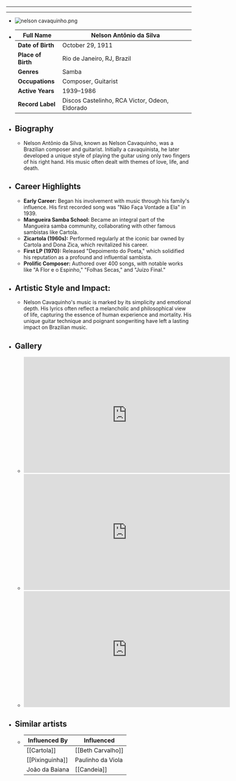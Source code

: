 ---
---



- ---
  ---
- ![nelson cavaquinho.png](../assets/nelson_cavaquinho_1717738414893_0.png)
- | **Full Name**     | Nelson Antônio da Silva             |
  |-------------------|------------------------------------|
  | **Date of Birth** | October 29, 1911                   |
  | **Place of Birth**| Rio de Janeiro, RJ, Brazil         |
  | **Genres**        | Samba                              |
  | **Occupations**   | Composer, Guitarist                |
  | **Active Years**  | 1939–1986                          |
  | **Record Label**  | Discos Castelinho, RCA Victor, Odeon, Eldorado |
- ## **Biography**
	- Nelson Antônio da Silva, known as Nelson Cavaquinho, was a Brazilian composer and guitarist. Initially a cavaquinista, he later developed a unique style of playing the guitar using only two fingers of his right hand. His music often dealt with themes of love, life, and death.
- ## **Career Highlights**
	- **Early Career:** Began his involvement with music through his family's influence. His first recorded song was "Não Faça Vontade a Ela" in 1939.
	- **Mangueira Samba School:** Became an integral part of the Mangueira samba community, collaborating with other famous sambistas like Cartola.
	- **Zicartola (1960s):** Performed regularly at the iconic bar owned by Cartola and Dona Zica, which revitalized his career.
	- **First LP (1970):** Released "Depoimento do Poeta," which solidified his reputation as a profound and influential sambista.
	- **Prolific Composer:** Authored over 400 songs, with notable works like "A Flor e o Espinho," "Folhas Secas," and "Juízo Final."
- ## **Artistic Style and Impact:**
	- Nelson Cavaquinho's music is marked by its simplicity and emotional depth. His lyrics often reflect a melancholic and philosophical view of life, capturing the essence of human experience and mortality. His unique guitar technique and poignant songwriting have left a lasting impact on Brazilian music.
- ## **Gallery**
	- <iframe width="560" height="315" src="https://www.youtube.com/embed/lU8j7lj4RdU?si=ItTq87RNotYq3L2H" title="YouTube video player" frameborder="0" allow="accelerometer; autoplay; clipboard-write; encrypted-media; gyroscope; picture-in-picture; web-share" referrerpolicy="strict-origin-when-cross-origin" allowfullscreen></iframe>
	- <iframe width="560" height="315" src="https://www.youtube.com/embed/E_pAKR3EheM?si=FMD5GASsj49xz9yx" title="YouTube video player" frameborder="0" allow="accelerometer; autoplay; clipboard-write; encrypted-media; gyroscope; picture-in-picture; web-share" referrerpolicy="strict-origin-when-cross-origin" allowfullscreen></iframe>
	- <iframe width="560" height="315" src="https://www.youtube.com/embed/jkLiOjRRCFM?si=KZjQfyn6eqUpvij_" title="YouTube video player" frameborder="0" allow="accelerometer; autoplay; clipboard-write; encrypted-media; gyroscope; picture-in-picture; web-share" referrerpolicy="strict-origin-when-cross-origin" allowfullscreen></iframe>
- ## Similar artists
	- | Influenced By             | Influenced           |
	  |---------------------------|----------------------|
	  | [[Cartola]]               | [[Beth Carvalho]]        |
	  | [[Pixinguinha]]           | Paulinho da Viola    |
	  | João da Baiana        | [[Candeia]]              |